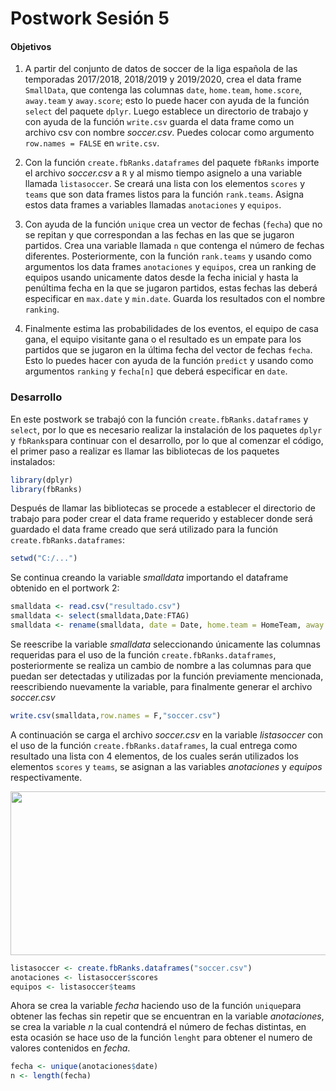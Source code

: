
# Postwork Sesión 5


#### Objetivos

1. A partir del conjunto de datos de soccer de la liga española de las temporadas 2017/2018, 2018/2019 y 2019/2020, crea el data frame `SmallData`, que contenga las columnas `date`, `home.team`, `home.score`, `away.team` y `away.score`; esto lo puede hacer con ayuda de la función `select` del paquete `dplyr`. Luego establece un directorio de trabajo y con ayuda de la función `write.csv` guarda el data frame como un archivo csv con nombre *soccer.csv*. Puedes colocar como argumento `row.names = FALSE` en `write.csv`. 

2. Con la función `create.fbRanks.dataframes` del paquete `fbRanks` importe el archivo *soccer.csv* a `R` y al mismo tiempo asignelo a una variable llamada `listasoccer`. Se creará una lista con los elementos `scores` y `teams` que son data frames listos para la función `rank.teams`. Asigna estos data frames a variables llamadas `anotaciones` y `equipos`.

3. Con ayuda de la función `unique` crea un vector de fechas (`fecha`) que no se repitan y que correspondan a las fechas en las que se jugaron partidos. Crea una variable llamada `n` que contenga el número de fechas diferentes. Posteriormente, con la función `rank.teams` y usando como argumentos los data frames `anotaciones` y `equipos`, crea un ranking de equipos usando unicamente datos desde la fecha inicial y hasta la penúltima fecha en la que se jugaron partidos, estas fechas las deberá especificar en `max.date` y `min.date`. Guarda los resultados con el nombre `ranking`.

4. Finalmente estima las probabilidades de los eventos, el equipo de casa gana, el equipo visitante gana o el resultado es un empate para los partidos que se jugaron en la última fecha del vector de fechas `fecha`. Esto lo puedes hacer con ayuda de la función `predict` y usando como argumentos `ranking` y `fecha[n]` que deberá especificar en `date`.

### Desarrollo

En este postwork se trabajó con la función `create.fbRanks.dataframes` y `select`, por lo que es necesario realizar la instalación de los paquetes `dplyr` y `fbRanks`para continuar con el desarrollo, por lo que al comenzar el código, el primer paso a realizar es llamar las bibliotecas de los paquetes instalados:

```R
library(dplyr)
library(fbRanks)
```
Después de llamar las bibliotecas se procede a establecer el directorio de trabajo para poder crear el data frame requerido y establecer donde será guardado el data frame creado que será utilizado para la función `create.fbRanks.dataframes`:

```R
setwd("C:/...") 
```

Se continua creando la variable *smalldata* importando el dataframe obtenido en el portwork 2:

```R
smalldata <- read.csv("resultado.csv")
smalldata <- select(smalldata,Date:FTAG)
smalldata <- rename(smalldata, date = Date, home.team = HomeTeam, away.team = AwayTeam, home.score = FTHG, away.score = FTAG) 
```

Se reescribe la variable *smalldata* seleccionando únicamente las columnas requeridas para el uso de la función `create.fbRanks.dataframes`, posteriormente se realiza un cambio de nombre a las columnas para que puedan ser detectadas y utilizadas por la función previamente mencionada, reescribiendo nuevamente la variable, para finalmente generar el archivo *soccer.csv*

```R
write.csv(smalldata,row.names = F,"soccer.csv") 
```

A continuación se carga el archivo *soccer.csv* en la variable *listasoccer* con el uso de la función `create.fbRanks.dataframes`, la cual entrega como resultado una lista con 4 elementos, de los cuales serán utilizados los elementos `scores` y `teams`, se asignan a las variables *anotaciones* y *equipos* respectivamente.

<img src="../Imágenes/Postwork5.1.PNG" align="center" height="262" width="695">

```R
listasoccer <- create.fbRanks.dataframes("soccer.csv")
anotaciones <- listasoccer$scores
equipos <- listasoccer$teams 
```
Ahora se crea la variable *fecha* haciendo uso de la función `unique`para obtener las fechas sin repetir que se encuentran en la variable *anotaciones*, se crea la variable *n* la cual contendrá el número de fechas distintas, en esta ocasión se hace uso de la función `lenght` para obtener el numero de valores contenidos en *fecha*.

```R
fecha <- unique(anotaciones$date)
n <- length(fecha) 
```
